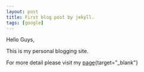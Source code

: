 ```yaml
---
layout: post
title: First blog post by jekyll.
tags: [google]
---
```


Hello Guys,

This is my personal blogging site.

For more detail please visit my [page]('http://nishantsh.github.io'){target="_blank"}
